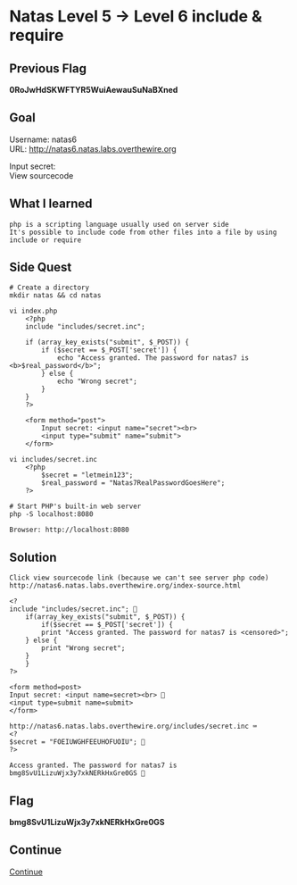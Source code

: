 # Natas Level 5 → Level 6 include & require

## Previous Flag
<b>0RoJwHdSKWFTYR5WuiAewauSuNaBXned</b>

## Goal
Username: natas6<br>
URL: http://natas6.natas.labs.overthewire.org<br>

Input secret: <br>
View sourcecode

## What I learned
```
php is a scripting language usually used on server side
It's possible to include code from other files into a file by using include or require
```

## Side Quest
```
# Create a directory
mkdir natas && cd natas

vi index.php
    <?php
    include "includes/secret.inc";

    if (array_key_exists("submit", $_POST)) {
        if ($secret == $_POST['secret']) {
            echo "Access granted. The password for natas7 is <b>$real_password</b>";
        } else {
            echo "Wrong secret";
        }
    }
    ?>

    <form method="post">
        Input secret: <input name="secret"><br>
        <input type="submit" name="submit">
    </form>

vi includes/secret.inc
    <?php
        $secret = "letmein123";
        $real_password = "Natas7RealPasswordGoesHere";
    ?>

# Start PHP's built-in web server
php -S localhost:8080

Browser: http://localhost:8080
```

## Solution
```
Click view sourcecode link (because we can't see server php code)
http://natas6.natas.labs.overthewire.org/index-source.html

<?
include "includes/secret.inc"; 👀
    if(array_key_exists("submit", $_POST)) { 
        if($secret == $_POST['secret']) {
        print "Access granted. The password for natas7 is <censored>";
    } else {
        print "Wrong secret";
    }
    }
?>

<form method=post>
Input secret: <input name=secret><br> 👀
<input type=submit name=submit>
</form>

http://natas6.natas.labs.overthewire.org/includes/secret.inc ⌨️
<?
$secret = "FOEIUWGHFEEUHOFUOIU"; 👀
?>

Access granted. The password for natas7 is bmg8SvU1LizuWjx3y7xkNERkHxGre0GS 🔐
```

## Flag
<b>bmg8SvU1LizuWjx3y7xkNERkHxGre0GS</b>

## Continue
[Continue](/overthewire/Natas0607.md)
